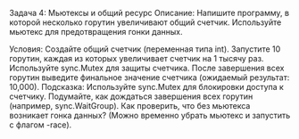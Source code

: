 Задача 4: Мьютексы и общий ресурс
Описание: Напишите программу, в которой несколько горутин увеличивают общий счетчик. Используйте мьютекс для предотвращения гонки данных.

Условия:
Создайте общий счетчик (переменная типа int).
Запустите 10 горутин, каждая из которых увеличивает счетчик на 1 тысячу раз.
Используйте sync.Mutex для защиты счетчика.
После завершения всех горутин выведите финальное значение счетчика (ожидаемый результат: 10,000).
Подсказка:
Используйте sync.Mutex для блокировки доступа к счетчику.
Подумайте, как дождаться завершения всех горутин (например, sync.WaitGroup).
Как проверить, что без мьютекса возникает гонка данных? (Можно временно убрать мьютекс и запустить с флагом -race).
